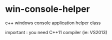 win-console-helper
==================

c++ windows console application helper class

important : you need C++11 compiler (ie: VS2013)